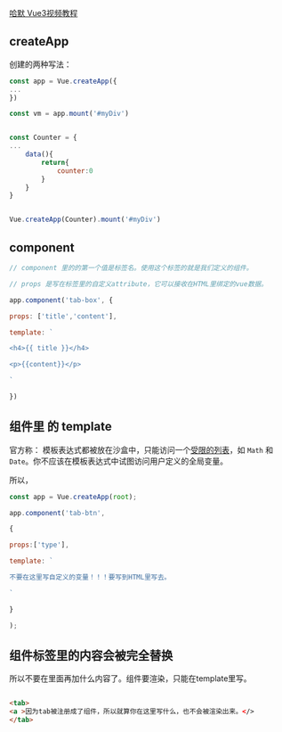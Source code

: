 [哈默 Vue3视频教程](https://www.bilibili.com/video/BV1ht4y1k7rv?p=10)

## createApp
创建的两种写法：

```js
const app = Vue.createApp({
...
})

const vm = app.mount('#myDiv')


```

```js

const Counter = {
...
	data(){
		return{
			counter:0
		}
	}
}


Vue.createApp(Counter).mount('#myDiv')

```


## component

```js
// component 里的的第一个值是标签名。使用这个标签的就是我们定义的组件。

// props 是写在标签里的自定义attribute，它可以接收在HTML里绑定的vue数据。

app.component('tab-box', {

props: ['title','content'],

template: `

<h4>{{ title }}</h4>

<p>{{content}}</p>

`

})

```

## 组件里 的 template
官方称：
	模板表达式都被放在沙盒中，只能访问一个[受限的列表](https://github.com/vuejs/vue-next/blob/master/packages/shared/src/globalsWhitelist.ts#L3)，如 `Math` 和 `Date`。你不应该在模板表达式中试图访问用户定义的全局变量。
	
所以，
```js
const app = Vue.createApp(root);

app.component('tab-btn',

{

props:['type'],

template: `

不要在这里写自定义的变量！！！要写到HTML里写去。

`

}

);

```

## 组件标签里的内容会被完全替换
所以不要在里面再加什么内容了。组件要渲染，只能在template里写。
```html

<tab>
<a >因为tab被注册成了组件，所以就算你在这里写什么，也不会被渲染出来。</>
</tab>

```
